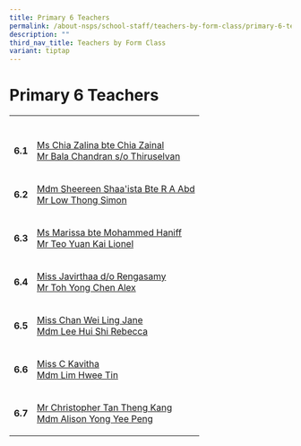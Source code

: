 ```yaml
---
title: Primary 6 Teachers
permalink: /about-nsps/school-staff/teachers-by-form-class/primary-6-teachers/
description: ""
third_nav_title: Teachers by Form Class
variant: tiptap
---
```

<h1>Primary 6 Teachers</h1>
<table style="minWidth: 50px">
<colgroup>
<col>
<col>
</colgroup>
<tbody>
<tr>
<th rowspan="1" colspan="1">
<p></p>
</th>
<th rowspan="1" colspan="1">
<p></p>
</th>
</tr>
<tr>
<td rowspan="1" colspan="1">
<p><strong>6.1</strong>
</p>
</td>
<td rowspan="1" colspan="1">
<p><a href="mailto:nsps@moe.edu.sg" rel="noopener noreferrer nofollow" target="_blank">Ms Chia Zalina bte Chia Zainal</a>
<br><a href="mailto:nsps@moe.edu.sg" rel="noopener noreferrer nofollow" target="_blank">Mr Bala Chandran s/o Thiruselvan</a>
</p>
</td>
</tr>
<tr>
<td rowspan="1" colspan="1">
<p><strong>6.2</strong>
</p>
</td>
<td rowspan="1" colspan="1">
<p><a href="mailto:nsps@moe.edu.sg" rel="noopener noreferrer nofollow" target="_blank">Mdm Sheereen Shaa'ista Bte R A Abd </a>
<br><a href="mailto:nsps@moe.edu.sg" rel="noopener noreferrer nofollow" target="_blank">Mr Low Thong Simon</a>
</p>
</td>
</tr>
<tr>
<td rowspan="1" colspan="1">
<p><strong>6.3</strong>
</p>
</td>
<td rowspan="1" colspan="1">
<p><a href="mailto:nsps@moe.edu.sg" rel="noopener noreferrer nofollow" target="_blank">Ms Marissa bte Mohammed Haniff </a>
<br><a href="mailto:nsps@moe.edu.sg" rel="noopener noreferrer nofollow" target="_blank">Mr Teo Yuan Kai Lionel</a>
</p>
</td>
</tr>
<tr>
<td rowspan="1" colspan="1">
<p><strong>6.4</strong>
</p>
</td>
<td rowspan="1" colspan="1">
<p><a href="mailto:nsps@moe.edu.sg" rel="noopener noreferrer nofollow" target="_blank">Miss Javirthaa d/o Rengasamy</a>
<br><a href="mailto:nsps@moe.edu.sg" rel="noopener noreferrer nofollow" target="_blank">Mr Toh Yong Chen Alex</a>
</p>
</td>
</tr>
<tr>
<td rowspan="1" colspan="1">
<p><strong>6.5</strong>
</p>
</td>
<td rowspan="1" colspan="1">
<p><a href="mailto:nsps@moe.edu.sg" rel="noopener noreferrer nofollow" target="_blank">Miss Chan Wei Ling Jane</a>
<br><a href="mailto:nsps@moe.edu.sg" rel="noopener noreferrer nofollow" target="_blank">Mdm Lee Hui Shi Rebecca</a>
</p>
</td>
</tr>
<tr>
<td rowspan="1" colspan="1">
<p><strong>6.6</strong>
</p>
</td>
<td rowspan="1" colspan="1">
<p><a href="mailto:nsps@moe.edu.sg" rel="noopener noreferrer nofollow" target="_blank">Miss C Kavitha</a>
<br><a href="mailto:nsps@moe.edu.sg" rel="noopener noreferrer nofollow" target="_blank">Mdm Lim Hwee Tin</a>
</p>
</td>
</tr>
<tr>
<td rowspan="1" colspan="1">
<p><strong>6.7</strong>
</p>
</td>
<td rowspan="1" colspan="1">
<p><a href="mailto:nsps@moe.edu.sg" rel="noopener noreferrer nofollow" target="_blank">Mr Christopher Tan Theng Kang</a>
<br><a href="mailto:nsps@moe.edu.sg" rel="noopener noreferrer nofollow" target="_blank">Mdm Alison Yong Yee Peng</a>
</p>
</td>
</tr>
</tbody>
</table>
<p></p>